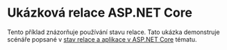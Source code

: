 # <a name="aspnet-core-session-sample"></a>Ukázková relace ASP.NET Core

Tento příklad znázorňuje používání stavu relace. Tato ukázka demonstruje scénáře popsané v [stav relace a aplikace v ASP.NET Core](https://docs.microsoft.com/aspnet/core/fundamentals/app-state) tématu.
